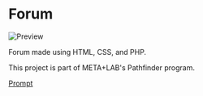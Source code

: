 # Forum
![Preview](forum.gif)

Forum made using HTML, CSS, and PHP.

This project is part of META+LAB's Pathfinder program.

[Prompt](https://github.com/AlanConstantino/forum/blob/master/Pathfinder%20Challenge.pdf)
